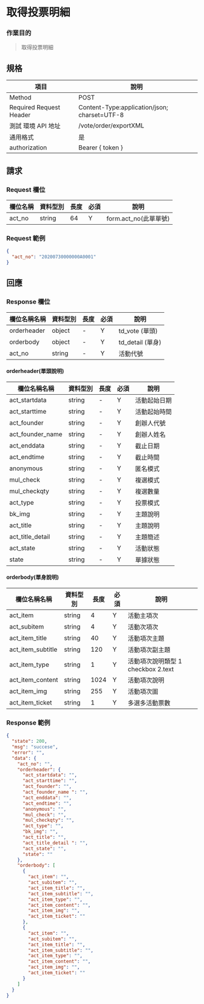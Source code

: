 # 取得投票明細

### 作業目的

> 取得投票明細

## 規格

| 項目                    | 說明                                         |
| ----------------------- | -------------------------------------------- |
| Method                  | POST                                         |
| Required Request Header | Content-Type:application/json; charset=UTF-8 |
| 測試 環境 API 地址      | /vote/order/exportXML                        |
| 通用格式                | 是                                           |
| authorization           | Bearer { token }                             |

## 請求

### Request 欄位

| 欄位名稱 | 資料型別 | 長度 | 必須 | 說明                  |
| -------- | -------- | ---- | ---- | --------------------- |
| act_no   | string   | 64   | Y    | form.act_no(此單單號) |

### Request 範例

```json
{
  "act_no": "20200730000000A0001"
}
```

## 回應

### Response 欄位

| 欄位名稱名稱 | 資料型別 | 長度 | 必須 | 說明             |
| ------------ | -------- | ---- | ---- | ---------------- |
| orderheader  | object   | -    | Y    | td_vote (單頭)   |
| orderbody    | object   | -    | Y    | td_detail (單身) |
| act_no       | string   | -    | Y    | 活動代號         |

#### orderheader(單頭說明)

| 欄位名稱名稱     | 資料型別 | 長度 | 必須 | 說明         |
| ---------------- | -------- | ---- | ---- | ------------ |
| act_startdata    | string   | -    | Y    | 活動起始日期 |
| act_starttime    | string   | -    | Y    | 活動起始時間 |
| act_founder      | string   | -    | Y    | 創辦人代號   |
| act_founder_name | string   | -    | Y    | 創辦人姓名   |
| act_enddata      | string   | -    | Y    | 截止日期     |
| act_endtime      | string   | -    | Y    | 截止時間     |
| anonymous        | string   | -    | Y    | 匿名模式     |
| mul_check        | string   | -    | Y    | 複選模式     |
| mul_checkqty     | string   | -    | Y    | 複選數量     |
| act_type         | string   | -    | Y    | 投票模式     |
| bk_img           | string   | -    | Y    | 主題說明     |
| act_title        | string   | -    | Y    | 主題說明     |
| act_title_detail | string   | -    | Y    | 主題簡述     |
| act_state        | string   | -    | Y    | 活動狀態     |
| state            | string   | -    | Y    | 單據狀態     |

#### orderbody(單身說明)

| 欄位名稱名稱      | 資料型別 | 長度 | 必須 | 說明                               |
| ----------------- | -------- | ---- | ---- | ---------------------------------- |
| act_item          | string   | 4    | Y    | 活動主項次                         |
| act_subitem       | string   | 4    | Y    | 活動次項次                         |
| act_item_title    | string   | 40   | Y    | 活動項次主題                       |
| act_item_subtitle | string   | 120  | Y    | 活動項次副主題                     |
| act_item_type     | string   | 1    | Y    | 活動項次說明類型 1 checkbox 2.text |
| act_item_content  | string   | 1024 | Y    | 活動項次說明                       |
| act_item_img      | string   | 255  | Y    | 活動項次圖                         |
| act_item_ticket   | string   | 1    | Y    | 多選多活動票數                     |

### Response 範例

```json
{
  "state": 200,
  "msg": "succese",
  "error": "",
  "data": {
    "act_no": "",
    "orderheader": {
      "act_startdata": "",
      "act_starttime": "",
      "act_founder": "",
      "act_founder_name ": "",
      "act_enddata": "",
      "act_endtime": "",
      "anonymous": "",
      "mul_check": "",
      "mul_checkqty": "",
      "act_type": "",
      "bk_img": "",
      "act_title": "",
      "act_title_detail ": "",
      "act_state": "",
      "state": ""
    },
    "orderbody": [
      {
        "act_item": "",
        "act_subitem": "",
        "act_item_title": "",
        "act_item_subtitle": "",
        "act_item_type": "",
        "act_item_content": "",
        "act_item_img": "",
        "act_item_ticket": ""
      },
      {
        "act_item": "",
        "act_subitem": "",
        "act_item_title": "",
        "act_item_subtitle": "",
        "act_item_type": "",
        "act_item_content": "",
        "act_item_img": "",
        "act_item_ticket": ""
      }
    ]
  }
}
```
